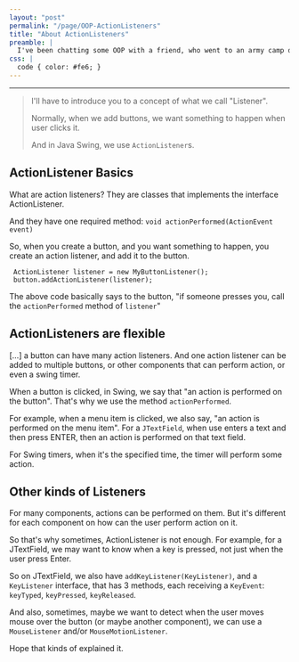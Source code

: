 ```yaml
---
layout: "post"
permalink: "/page/OOP-ActionListeners"
title: "About ActionListeners"
preamble: |
  I've been chatting some OOP with a friend, who went to an army camp during the Object-Oriented Programming class. So I explained to him a bit on how `ActionListener`s work. And here's how the conversation went:
css: |
  code { color: #fe6; }
---
```



---

> I'll have to introduce you to a concept of what we call "Listener".
>
> Normally, when we add buttons, we want something to happen when user clicks it.
>
> And in Java Swing, we use `ActionListener`s.

ActionListener Basics
---

What are action listeners? They are classes that implements the interface ActionListener.

And they have one required method: `void actionPerformed(ActionEvent event)`

So, when you create a button, and you want something to happen, you create an action listener, and add it to the button.

     ActionListener listener = new MyButtonListener();
     button.addActionListener(listener);

The above code basically says to the button, "if someone presses you, call the `actionPerformed` method of `listener`"

ActionListeners are flexible
---

[…] a button can have many action listeners. And one action listener can be added to multiple buttons, or other components that can perform action, or even a swing timer.

When a button is clicked, in Swing, we say that "an action is performed on the button". That's why we use the method `actionPerformed`.

For example, when a menu item is clicked, we also say, "an action is performed on the menu item". For a `JTextField`, when use enters a text and then press ENTER, then an action is performed on that text field.

For Swing timers, when it's the specified time, the timer will perform some action.



Other kinds of Listeners
---

For many components, actions can be performed on them. But it's different for each component on how can the user perform action on it.

So that's why sometimes, ActionListener is not enough. For example, for a JTextField, we may want to know when a key is pressed, not just when the user press Enter.

So on JTextField, we also have `addKeyListener(KeyListener)`, and a `KeyListener` interface, that has 3 methods, each receiving a `KeyEvent`: `keyTyped`, `keyPressed`, `keyReleased`.

And also, sometimes, maybe we want to detect when the user moves mouse over the button (or maybe another component), we can use a `MouseListener` and/or `MouseMotionListener`.

Hope that kinds of explained it.
